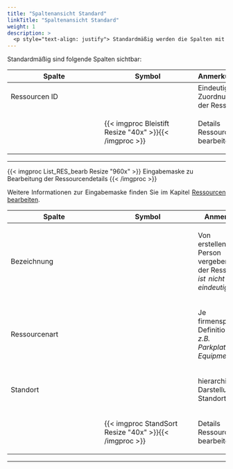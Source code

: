 ```yaml
---
title: "Spaltenansicht Standard"
linkTitle: "Spaltenansicht Standard"
weight: 1
description: >
  <p style="text-align: justify"> Standardmäßig werden die Spalten mit den grundlegenden Informationen eines Anlasses angezeigt. </p>
---
```

<p style="text-align: justify"> Standardmäßig sind folgende Spalten sichtbar: </p>

|<div style="width:200px">Spalte</div>|<div style="width:200px">Symbol</div>|Anmerkungen|
|---|---|---|
|Ressourcen ID||Eindeutige Zuordnung der Ressource|
||{{< imgproc Bleistift Resize "40x" >}}{{< /imgproc >}}|<p style="text-align: justify">Details zu Ressourcen bearbeiten </p>|
---

{{< imgproc List_RES_bearb Resize "960x" >}}
Eingabemaske zu Bearbeitung der Ressourcendetails
{{< /imgproc >}}

<p style="text-align: justify"> Weitere Informationen zur Eingabemaske finden Sie im Kapitel <a href="/einstellungen/ressourcen/#ressource-bearbeiten">Ressourcen bearbeiten</a>. </p>

|<div style="width:200px">Spalte</div>|<div style="width:200px">Symbol</div>|Anmerkungen|
|---|---|---|
|Bezeichnung||<p style="text-align: justify">Von der erstellenden Person vergebener Name der Ressource </br> _ist nicht zwingend eindeutig_</p>|
|Ressourcenart||<p style="text-align: justify">Je nach firmenspezifischer Definition </br> _z.B. Raum, Parkplatz, Equipment_</p>|
|Standort||<p style="text-align: justify">hierarchische Darstellung des Standortes</p>|
||{{< imgproc StandSort Resize "40x" >}}{{< /imgproc >}}|<p style="text-align: justify"> Details zu Ressourcen bearbeiten</p>|<p style="text-align: justify">Über diese Schaltfläche wird die Standardsortierung der Spalten wiederhergestellt. </p>|
---
